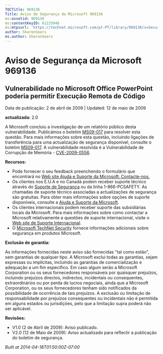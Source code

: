 ```yaml
---
TOCTitle: 969136
Title: Aviso de Segurança da Microsoft 969136
ms:assetid: 969136
ms:contentKeyID: 61233948
ms:mtpsurl: 'https://technet.microsoft.com/pt-PT/library/969136(v=Security.10)'
author: SharonSears
ms.author: SharonSears
---
```


Aviso de Segurança da Microsoft 969136
======================================

Vulnerabilidade no Microsoft Office PowerPoint poderia permitir Execução Remota de Código
-----------------------------------------------------------------------------------------

Data de publicação: 2 de abril de 2009 | Updated: 12 de maio de 2009

**actualizada:** 2.0

A Microsoft concluiu a investigação de um relatório público desta vulnerabilidade. Publicámos o boletim [MS09-017](http://go.microsoft.com/fwlink/?linkid=14170) para resolver esta questão. Para mais informações sobre esta questão, incluindo ligações de transferência para uma actualização de segurança disponível, consulte o boletim [MS09-017](http://go.microsoft.com/fwlink/?linkid=14170). A vulnerabilidade resolvida é a Vulnerabilidade de Corrupção de Memória - [CVE-2009-0556](http://www.cve.mitre.org/cgi-bin/cvename.cgi?name=cve-2009-0556).

**Recursos:**

-   Pode fornecer o seu feedback preenchendo o formulário que encontrará no [Web site Ajuda e Suporte da Microsoft: Contacte-nos.](https://support.microsoft.com/common/survey.aspx?scid=sw;en;1257&amp;showpage=1&amp;ws=technet&amp;sd=tech)
-   Os clientes nos E.U.A e no Canadá podem receber suporte técnico através do [Suporte de Segurança](http://go.microsoft.com/fwlink/?linkid=21131) ou da linha 1-866-PCSAFETY. As chamadas de suporte técnico associadas a actualizações de segurança são gratuitas. Para obter mais informações sobre opções de suporte disponíveis, consulte a [Ajuda e Suporte da Microsoft](http://support.microsoft.com/).
-   Os clientes internacionais podem receber suporte das subsidiárias locais da Microsoft. Para mais informações sobre como contactar a Microsoft relativamente a questões de suporte internacional, visite o [Web site de Suporte Internacional](http://go.microsoft.com/fwlink/?linkid=21155).
-   O [Microsoft TechNet Security](http://go.microsoft.com/fwlink/?linkid=21132) fornece informações adicionais sobre segurança em produtos Microsoft.

**Exclusão de garantia:**

As informações fornecidas neste aviso são fornecidas "tal como estão", sem garantias de qualquer tipo. A Microsoft exclui todas as garantias, sejam expressas ou implícitas, incluindo as garantias de comercialização e adequação a um fim específico. Em caso algum serão a Microsoft Corporation ou os seus fornecedores responsáveis por quaisquer prejuízos, incluindo prejuízos directos, indirectos, incidentais ou consequentes, extraordinários ou por perda de lucros negociais, ainda que a Microsoft Corporation, ou os seus fornecedores tenham sido notificados da possibilidade de ocorrência de tais prejuízos. A exclusão ou limitação de responsabilidade por prejuízos consequentes ou incidentais não é permitida em alguns estados ou jurisdições, pelo que a limitação supra poderá não ser aplicável.

**Revisões:**

-   V1.0 (2 de Abril de 2009): Aviso publicado.
-   V2.0 (12 de Maio de 2009): Aviso actualizado para reflectir a publicação do boletim de segurança.

*Built at 2014-04-18T01:50:00Z-07:00*
